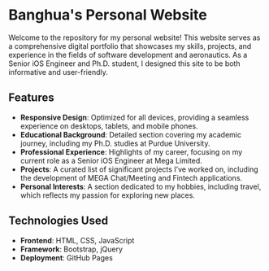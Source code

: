 # Banghua's Personal Website

Welcome to the repository for my personal website! This website serves as a comprehensive digital portfolio that showcases my skills, projects, and experience in the fields of software development and aeronautics. As a Senior iOS Engineer and Ph.D. student, I designed this site to be both informative and user-friendly.


## Features

- **Responsive Design**: Optimized for all devices, providing a seamless experience on desktops, tablets, and mobile phones.
- **Educational Background**: Detailed section covering my academic journey, including my Ph.D. studies at Purdue University.
- **Professional Experience**: Highlights of my career, focusing on my current role as a Senior iOS Engineer at Mega Limited.
- **Projects**: A curated list of significant projects I’ve worked on, including the development of MEGA Chat/Meeting and Fintech applications.
- **Personal Interests**: A section dedicated to my hobbies, including travel, which reflects my passion for exploring new places.


## Technologies Used

- **Frontend**: HTML, CSS, JavaScript
- **Framework**: Bootstrap, jQuery
- **Deployment**: GitHub Pages
